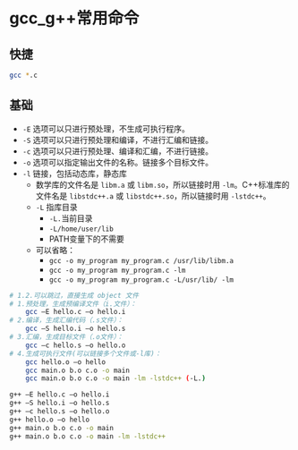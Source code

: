 # gcc_g++常用命令


## 快捷
```bash
gcc *.c
```

## 基础
* `-E` 选项可以只进行预处理，不生成可执行程序。
* `-S` 选项可以只进行预处理和编译，不进行汇编和链接。
* `-c` 选项可以只进行预处理、编译和汇编，不进行链接。
* `-o` 选项可以指定输出文件的名称。链接多个目标文件。
* `-l` 链接，包括动态库，静态库
  * 数学库的文件名是 `libm.a` 或 `libm.so`，所以链接时用 `-lm`。C++标准库的文件名是 `libstdc++.a` 或 `libstdc++.so`，所以链接时用 `-lstdc++`。
  * `-L` 指库目录
    * `-L.`当前目录
    * `-L/home/user/lib`
    * PATH变量下的不需要
  * 可以省略：
    * `gcc -o my_program my_program.c /usr/lib/libm.a`
    * `gcc -o my_program my_program.c -lm`
    * `gcc -o my_program my_program.c -L/usr/lib/ -lm`

```bash
# 1.2.可以跳过，直接生成 object 文件
# 1.预处理，生成预编译文件（i.文件）：
    gcc –E hello.c –o hello.i
# 2.编译，生成汇编代码（.s文件）：
    gcc –S hello.i –o hello.s
# 3.汇编，生成目标文件（.o文件）：
    gcc –c hello.s –o hello.o
# 4.生成可执行文件(可以链接多个文件或-l库)：
    gcc hello.o –o hello
    gcc main.o b.o c.o -o main
    gcc main.o b.o c.o -o main -lm -lstdc++ (-L.)
```

```bash
g++ –E hello.c –o hello.i
g++ –S hello.i –o hello.s
g++ –c hello.s –o hello.o
g++ hello.o –o hello
g++ main.o b.o c.o -o main
g++ main.o b.o c.o -o main -lm -lstdc++
```